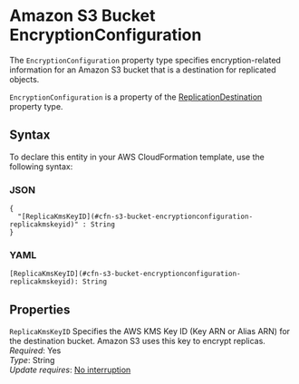 # Amazon S3 Bucket EncryptionConfiguration<a name="aws-properties-s3-bucket-encryptionconfiguration"></a>

<a name="aws-properties-s3-bucket-encryptionconfiguration-description"></a>The `EncryptionConfiguration` property type specifies encryption\-related information for an Amazon S3 bucket that is a destination for replicated objects\.

<a name="aws-properties-s3-bucket-encryptionconfiguration-inheritance"></a>`EncryptionConfiguration` is a property of the [ReplicationDestination](aws-properties-s3-bucket-replicationconfiguration-rules-destination.md) property type\.

## Syntax<a name="aws-properties-s3-bucket-encryptionconfiguration-syntax"></a>

To declare this entity in your AWS CloudFormation template, use the following syntax:

### JSON<a name="aws-properties-s3-bucket-encryptionconfiguration-syntax.json"></a>

```
{
  "[ReplicaKmsKeyID](#cfn-s3-bucket-encryptionconfiguration-replicakmskeyid)" : String
}
```

### YAML<a name="aws-properties-s3-bucket-encryptionconfiguration-syntax.yaml"></a>

```
[ReplicaKmsKeyID](#cfn-s3-bucket-encryptionconfiguration-replicakmskeyid): String
```

## Properties<a name="aws-properties-s3-bucket-encryptionconfiguration-properties"></a>

`ReplicaKmsKeyID`  <a name="cfn-s3-bucket-encryptionconfiguration-replicakmskeyid"></a>
Specifies the AWS KMS Key ID \(Key ARN or Alias ARN\) for the destination bucket\. Amazon S3 uses this key to encrypt replicas\.  
 *Required*: Yes  
 *Type*: String  
 *Update requires*: [No interruption](using-cfn-updating-stacks-update-behaviors.md#update-no-interrupt) 